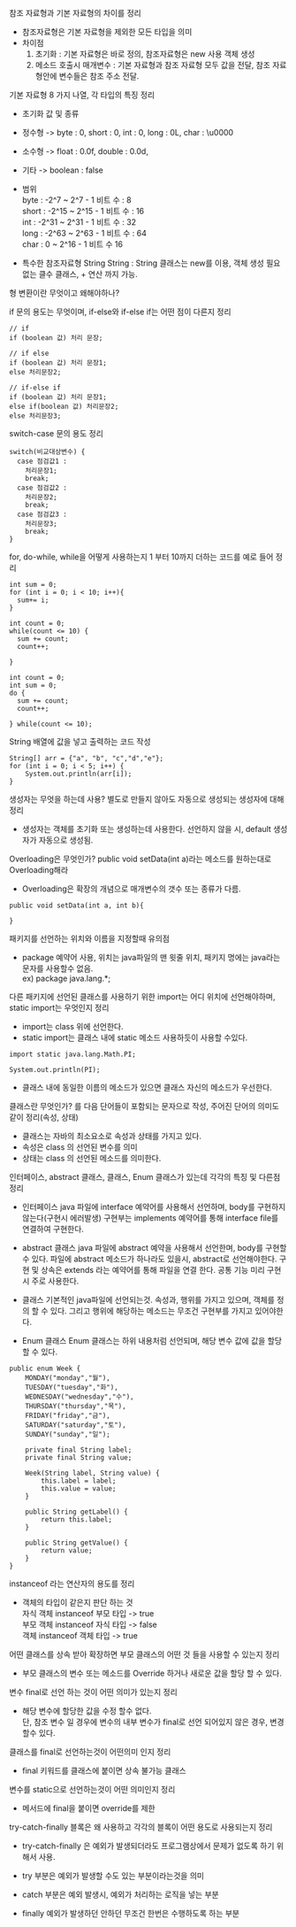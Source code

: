 참조 자료형과 기본 자료형의 차이를 정리

- 참조자료형은 기본 자료형을 제외한 모든 타입을 의미
- 차이점
  1. 초기화 : 기본 자료형은 바로 정의, 참조자료형은 new 사용 객체 생성
  2. 메소드 호출시 매개변수 : 기본 자료형과 참조 자료형 모두 값을 전달, 참조 자료형안에 변수들은 참조 주소 전달.

기본 자료형 8 가지 나열, 각 타입의 특징 정리

- 초기화 값 및 종류    
- 정수형 -> byte  : 0, short : 0, int : 0, long : 0L, char : \u0000   
- 소수형 -> float : 0.0f, double : 0.0d,  
- 기타 -> boolean : false  

- 범위  
  byte : -2^7 ~ 2^7 - 1 비트 수 : 8  
  short : -2^15 ~ 2^15 - 1 비트 수 : 16  
  int : -2^31 ~ 2^31 - 1 비트 수 : 32  
  long : -2^63 ~ 2^63 - 1 비트 수 : 64  
  char : 0 ~ 2^16 - 1 비트 수 16  

- 특수한 참조자료형 String
  String : String 클래스는 new를 이용, 객체 생성 필요 없는 클수 클래스, + 연산 까지 가능.

형 변환이란 무엇이고 왜해야하나?

if 문의 용도는 무엇이며, if-else와 if-else if는 어떤 점이 다른지 정리

```
// if
if (boolean 값) 처리 문장;

// if else
if (boolean 값) 처리 문장1;
else 처리문장2;

// if-else if
if (boolean 값) 처리 문장1;
else if(boolean 값) 처리문장2;
else 처리문장3;
```

switch-case 문의 용도 정리

```
switch(비교대상변수) {
  case 점검값1 :
    처리문장1;
    break;
  case 점검값2 :
    처리문장2;
    break;
  case 점검값3 :
    처리문장3;
    break;
}
```

for, do-while, while을 어떻게 사용하는지 1 부터 10까지 더하는 코드를 예로 들어 정리

```
int sum = 0;
for (int i = 0; i < 10; i++){
  sum+= i;
}
```
```
int count = 0;
while(count <= 10) {
  sum += count;
  count++;

}
```
```
int count = 0;
int sum = 0;
do {
  sum += count;
  count++;
 
} while(count <= 10);

```

String 배열에 값을 넣고 출력하는 코드 작성

```
String[] arr = {"a", "b", "c","d","e"};
for (int i = 0; i < 5; i++) {
    System.out.println(arr[i]);
}
```

생성자는 무엇을 하는데 사용? 별도로 만들지 않아도 자동으로 생성되는 생성자에 대해 정리

- 생성자는 객체를 초기화 또는 생성하는데 사용한다. 선언하지 않을 시, default 생성자가 자동으로 생성됨.

Overloading은 무엇인가? public void setData(int a)라는 메소드를 원하는대로 Overloading해라

- Overloading은 확장의 개념으로 매개변수의 갯수 또는 종류가 다름.
```
public void setData(int a, int b){

}
```

패키지를 선언하는 위치와 이름을 지정할때 유의점

- package 예약어 사용, 위치는 java파일의 맨 윗줄 위치, 패키지 명에는 java라는 문자를 사용할수 없음.  
  ex) package java.lang.*;

다른 패키지에 선언된 클래스를 사용하기 위한 import는 어디 위치에 선언해야하며, static import는
우엇인지 정리

- import는 class 위에 선언한다. 
- static import는 클래스 내에 static 메소드 사용하듯이 사용할 수있다.
```
import static java.lang.Math.PI;

System.out.println(PI);

```
- 클래스 내에 동일한 이름의 메소드가 있으면 클래스 자신의 메소드가 우선한다.

클래스란 무엇인가? 를 다음 단어들이 포함되는 문자으로 작성, 주어진 단어의 의미도 같이 정리(속성, 상태)

- 클래스는 자바의 최소요소로 속성과 상태를 가지고 있다.
- 속성은 class 의 선언된 변수를 의미
- 상태는 class 의 선언된 메소드를 의미한다.

인터페이스, abstract 클래스, 클래스, Enum 클래스가 있는데 각각의 특징 및 다른점 정리

- 인터페이스 
  java 파일에 interface 예약어를 사용해서 선언하며, body를 구현하지 않는다(구현시 에러발생) 
  구현부는 implements 예약어를 통해 interface file를 연결하여 구현한다.
  
- abstract 클래스
  java 파일에 abstract 예약을 사용해서 선언한며, body를 구현할 수 있다. 
  파일에 abstract 메소드가 하나라도 있을시, abstract로 선언해야한다.
  구현 및 상속은 extends 라는 예약어를 통해 파일을 연결 한다.
  공통 기능 미리 구현시 주로 사용한다.
  
- 클래스
  기본적인 java파일에 선언되는것. 속성과, 행위를 가지고 있으며, 객체를 정의 할 수 있다.
  그리고 행위에 해당하는 메소드는 무조건 구현부를 가지고 있어야한다.

- Enum 클래스 
  Enum 클래스는 하위 내용처럼 선언되며, 해당 변수 값에 값을 할당할 수 있다.
```
public enum Week {
    MONDAY("monday","월"),
    TUESDAY("tuesday","화"),
    WEDNESDAY("wednesday","수"),
    THURSDAY("thursday","목"),
    FRIDAY("friday","금"),
    SATURDAY("saturday","토"),
    SUNDAY("sunday","일");

    private final String label;
    private final String value;

    Week(String label, String value) {
        this.label = label;
        this.value = value;
    }

    public String getLabel() {
        return this.label;
    }

    public String getValue() {
        return value;
    }
}
```

instanceof 라는 연산자의 용도를 정리

- 객체의 타입이 같은지 판단 하는 것  
  자식 객체 instanceof 부모 타입 -> true  
  부모 객체 instanceof 자식 타입 -> false  
  객체 instanceof 객체 타입 -> true  

어떤 클래스를 상속 받아 확장하면 부모 클래스의 어떤 것 들을 사용할 수 있는지 정리

- 부모 클래스의 변수 또는 메소드를 Override 하거나 새로운 값을 할당 할 수 있다. 

변수 final로 선언 하는 것이 어떤 의미가 있는지 정리

- 해당 변수에 할당한 값을 수정 할수 없다.  
  단, 참조 변수 일 경우에 변수의 내부 변수가 final로 선언 되어있지 않은 경우, 변경 할수 있다.

클래스를 final로 선언하는것이 어떤의미 인지 정리

- final 키워드를 클래스에 붙이면 상속 불가능 클래스

변수를 static으로 선언하는것이 어떤 의미인지 정리

- 메서드에 final을 붙이면 override를 제한

try-catch-finally 블록은 왜 사용하고 각각의 블록이 어떤 용도로 사용되는지 정리

- try-catch-finally 은 예외가 발생되더라도 프로그램상에서 문제가 없도록 하기 위해서 사용.

- try 부분은 예외가 발생할 수도 있는 부분이라는것을 의미

- catch 부분은 예외 발생시, 예외가 처리하는 로직을 넣는 부분

- finally 예외가 발생하던 안하던 무조건 한번은 수행하도록 하는 부분
